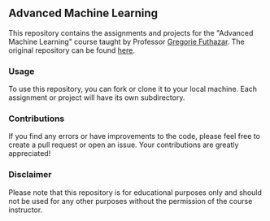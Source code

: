 ## Advanced Machine Learning

This repository contains the assignments and projects for the "Advanced Machine Learning" course taught by Professor [Gregorie Futhazar](https://github.com/GregIrie). The original repository can be found [here](https://github.com/GregIrie/machine-learning-avance).

### Usage
To use this repository, you can fork or clone it to your local machine. Each assignment or project will have its own subdirectory.

### Contributions
If you find any errors or have improvements to the code, please feel free to create a pull request or open an issue. Your contributions are greatly appreciated!

### Disclaimer
Please note that this repository is for educational purposes only and should not be used for any other purposes without the permission of the course instructor.
